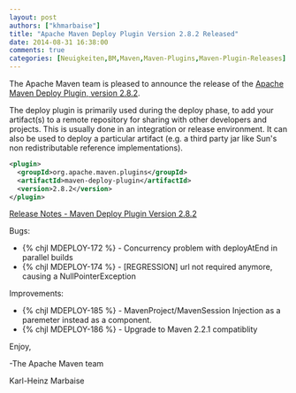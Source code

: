```yaml
---
layout: post
authors: ["khmarbaise"]
title: "Apache Maven Deploy Plugin Version 2.8.2 Released"
date: 2014-08-31 16:38:00
comments: true
categories: [Neuigkeiten,BM,Maven,Maven-Plugins,Maven-Plugin-Releases]
---
```

The Apache Maven team is pleased to announce the release of the 
[Apache Maven Deploy Plugin, version 2.8.2](https://maven.apache.org/plugins/maven-deploy-plugin/).

The deploy plugin is primarily used during the deploy phase, to add your
artifact(s) to a remote repository for sharing with other developers and
projects. This is usually done in an integration or release environment. It can
also be used to deploy a particular artifact (e.g. a third party jar like Sun's
non redistributable reference implementations).

``` xml
<plugin>
  <groupId>org.apache.maven.plugins</groupId>
  <artifactId>maven-deploy-plugin</artifactId>
  <version>2.8.2</version>
</plugin>
```
<!-- more -->

[Release Notes - Maven Deploy Plugin Version 2.8.2](http://jira.codehaus.org/secure/ReleaseNote.jspa?projectId=11131&version=19617)

Bugs:

 * {% chjl MDEPLOY-172 %} - Concurrency problem with deployAtEnd in parallel builds
 * {% chjl MDEPLOY-174 %} - [REGRESSION] url not required anymore, causing a NullPointerException

Improvements:

 * {% chjl MDEPLOY-185 %} - MavenProject/MavenSession Injection as a paremeter instead as a component.
 * {% chjl MDEPLOY-186 %} - Upgrade to Maven 2.2.1 compatiblity


Enjoy,

-The Apache Maven team

Karl-Heinz Marbaise
